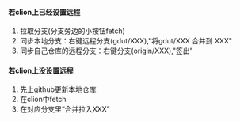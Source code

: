 #### 若clion上已经设置远程
1. 拉取分支(分支旁边的小按钮fetch)
2. 同步本地分支：右键远程分支(gdut/XXX),"将gdut/XXX 合并到 XXX"
3. 同步自己仓库的远程分支：右键分支(origin/XXX),"签出"

#### 若clion上没设置远程
1. 先上github更新本地仓库
2. 在clion中fetch
3. 在对应分支里“合并拉入XXX”
